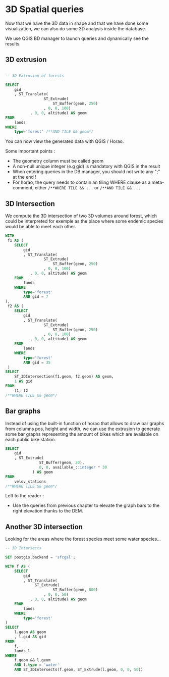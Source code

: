 3D Spatial queries
==================

Now that we have the 3D data in shape and that we have done some visualization, we can also do some 3D analysis inside the database.

We use QGIS BD manager to launch queries and dynamically see the results.

3D extrusion
------------

```SQL

-- 3D Extrusion of forests

SELECT 
    gid
    , ST_Translate(
                 ST_Extrude(
                     ST_Buffer(geom, 250)
                 , 0, 0, 100)
           , 0, 0, altitude) AS geom
FROM
    lands 
WHERE 
    type='forest' /**AND TILE && geom*/
```

You can now view the generated data with QGIS / Horao.

Some important points :
* The geometry column must be called geom
* A non-null unique integer (e.g gid) is mandatory with QGIS in the result
* When entering queries in the DB manager, you should not write any ";" at the end !
* For horao, the query needs to contain an tiling WHERE clause as a meta-comment, either ``/**WHERE TILE && ...`` or ``/**AND TILE && ...``

3D Intersection
----------------

We compute the 3D intersection of two 3D volumes around forest, which could be interpreted for exemple as the place where some endemic species would be able to meet each other.

```SQL
WITH 
 f1 AS (
    SELECT 
        gid
        , ST_Translate(
                 ST_Extrude(
                     ST_Buffer(geom, 250)
                 , 0, 0, 100)
           , 0, 0, altitude) AS geom
    FROM 
        lands 
    WHERE 
        type='forest'
        AND gid = 7
),
 f2 AS (
    SELECT 
        gid
        , ST_Translate(
                 ST_Extrude(
                     ST_Buffer(geom, 250)
                 , 0, 0, 100)
           , 0, 0, altitude) AS geom
    FROM 
        lands 
    WHERE 
        type='forest'
        AND gid = 35
 )
SELECT 
    ST_3DIntersection(f1.geom, f2.geom) AS geom, 
    1 AS gid
FROM 
    f1, f2
/**WHERE TILE && geom*/
```

Bar graphs
----------

Instead of using the built-in function of horao that allows to draw bar graphs from columns pos, height and width, we can use the extrusion to generate some bar graphs representing the amount of bikes which are available on each public bike station.

```SQL
SELECT 
    gid
    , ST_Extrude(
               ST_Buffer(geom, 20),
               0, 0, available_::integer * 30
            ) AS geom
FROM
    velov_stations
/**WHERE TILE && geom*/
```

Left to the reader :
* Use the queries from previous chapter to elevate the graph bars to the right elevation thanks to the DEM.

Another 3D intersection
-----------------------

Looking for the areas where the forest species meet some water species...

```SQL
-- 3D Intersects

SET postgis.backend = 'sfcgal';

WITH f AS (
    SELECT
        gid
        , ST_Translate(
             ST_Extrude(
                     ST_Buffer(geom, 800)
                 , 0, 0, 50)
           , 0, 0, altitude) AS geom
    FROM 
        lands 
    WHERE 
        type='forest'
)
SELECT 
    l.geom AS geom
    , l.gid AS gid
FROM 
    f, 
    lands l
WHERE 
    f.geom && l.geom
    AND l.type = 'water'
    AND ST_3DIntersects(f.geom, ST_Extrude(l.geom, 0, 0, 50))
```
